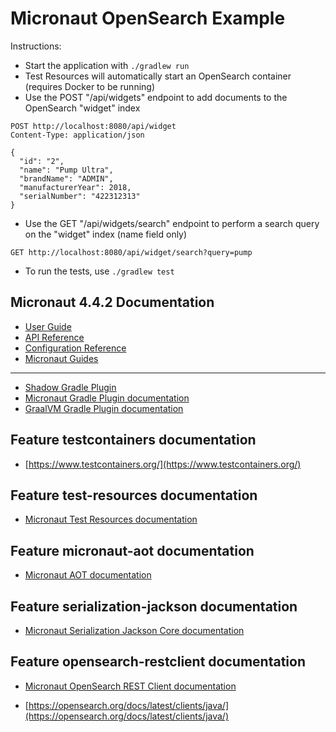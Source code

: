 # Micronaut OpenSearch Example

Instructions:
- Start the application with `./gradlew run`
- Test Resources will automatically start an OpenSearch container (requires Docker to be running)
- Use the POST "/api/widgets" endpoint to add documents to the OpenSearch "widget" index
```
POST http://localhost:8080/api/widget
Content-Type: application/json

{
  "id": "2",
  "name": "Pump Ultra",
  "brandName": "ADMIN",
  "manufacturerYear": 2018,
  "serialNumber": "422312313"
}
```
- Use the GET "/api/widgets/search" endpoint to perform a search query on the "widget" index (name field only)
```
GET http://localhost:8080/api/widget/search?query=pump
```
- To run the tests, use `./gradlew test`

## Micronaut 4.4.2 Documentation

- [User Guide](https://docs.micronaut.io/4.4.2/guide/index.html)
- [API Reference](https://docs.micronaut.io/4.4.2/api/index.html)
- [Configuration Reference](https://docs.micronaut.io/4.4.2/guide/configurationreference.html)
- [Micronaut Guides](https://guides.micronaut.io/index.html)

---

- [Shadow Gradle Plugin](https://plugins.gradle.org/plugin/com.github.johnrengelman.shadow)
- [Micronaut Gradle Plugin documentation](https://micronaut-projects.github.io/micronaut-gradle-plugin/latest/)
- [GraalVM Gradle Plugin documentation](https://graalvm.github.io/native-build-tools/latest/gradle-plugin.html)

## Feature testcontainers documentation

- [https://www.testcontainers.org/](https://www.testcontainers.org/)

## Feature test-resources documentation

- [Micronaut Test Resources documentation](https://micronaut-projects.github.io/micronaut-test-resources/latest/guide/)

## Feature micronaut-aot documentation

- [Micronaut AOT documentation](https://micronaut-projects.github.io/micronaut-aot/latest/guide/)

## Feature serialization-jackson documentation

- [Micronaut Serialization Jackson Core documentation](https://micronaut-projects.github.io/micronaut-serialization/latest/guide/)

## Feature opensearch-restclient documentation

- [Micronaut OpenSearch REST Client documentation](https://micronaut-projects.github.io/micronaut-opensearch/latest/guide/)

- [https://opensearch.org/docs/latest/clients/java/](https://opensearch.org/docs/latest/clients/java/)


